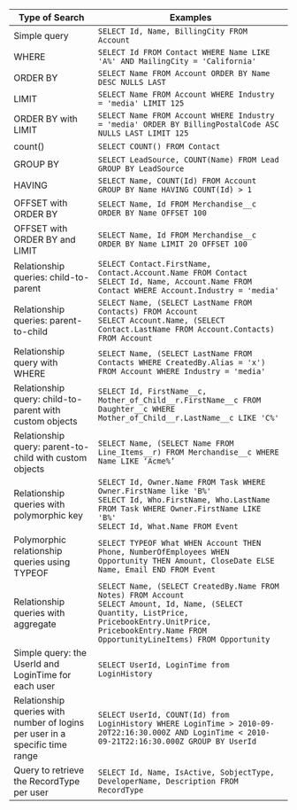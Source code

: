 | Type of Search | Examples |
|---------------|----------|
| Simple query | `SELECT Id, Name, BillingCity FROM Account` |
| WHERE | `SELECT Id FROM Contact WHERE Name LIKE 'A%' AND MailingCity = 'California'` |
| ORDER BY | `SELECT Name FROM Account ORDER BY Name DESC NULLS LAST` |
| LIMIT | `SELECT Name FROM Account WHERE Industry = 'media' LIMIT 125` |
| ORDER BY with LIMIT | `SELECT Name FROM Account WHERE Industry = 'media' ORDER BY BillingPostalCode ASC NULLS LAST LIMIT 125` |
| count() | `SELECT COUNT() FROM Contact` |
| GROUP BY | `SELECT LeadSource, COUNT(Name) FROM Lead GROUP BY LeadSource` |
| HAVING | `SELECT Name, COUNT(Id) FROM Account GROUP BY Name HAVING COUNT(Id) > 1` |
| OFFSET with ORDER BY | `SELECT Name, Id FROM Merchandise__c ORDER BY Name OFFSET 100` |
| OFFSET with ORDER BY and LIMIT | `SELECT Name, Id FROM Merchandise__c ORDER BY Name LIMIT 20 OFFSET 100` |
| Relationship queries: child-to-parent | `SELECT Contact.FirstName, Contact.Account.Name FROM Contact`<br>`SELECT Id, Name, Account.Name FROM Contact WHERE Account.Industry = 'media'` |
| Relationship queries: parent-to-child | `SELECT Name, (SELECT LastName FROM Contacts) FROM Account`<br>`SELECT Account.Name, (SELECT Contact.LastName FROM Account.Contacts) FROM Account` |
| Relationship query with WHERE | `SELECT Name, (SELECT LastName FROM Contacts WHERE CreatedBy.Alias = 'x') FROM Account WHERE Industry = 'media'` |
| Relationship query: child-to-parent with custom objects | `SELECT Id, FirstName__c, Mother_of_Child__r.FirstName__c FROM Daughter__c WHERE Mother_of_Child__r.LastName__c LIKE 'C%'` |
| Relationship query: parent-to-child with custom objects | `SELECT Name, (SELECT Name FROM Line_Items__r) FROM Merchandise__c WHERE Name LIKE ‘Acme%’` |
| Relationship queries with polymorphic key | `SELECT Id, Owner.Name FROM Task WHERE Owner.FirstName like 'B%'`<br>`SELECT Id, Who.FirstName, Who.LastName FROM Task WHERE Owner.FirstName LIKE 'B%'`<br>`SELECT Id, What.Name FROM Event` |
| Polymorphic relationship queries using TYPEOF | `SELECT TYPEOF What WHEN Account THEN Phone, NumberOfEmployees WHEN Opportunity THEN Amount, CloseDate ELSE Name, Email END FROM Event` |
| Relationship queries with aggregate | `SELECT Name, (SELECT CreatedBy.Name FROM Notes) FROM Account`<br>`SELECT Amount, Id, Name, (SELECT Quantity, ListPrice, PricebookEntry.UnitPrice, PricebookEntry.Name FROM OpportunityLineItems) FROM Opportunity` |
| Simple query: the UserId and LoginTime for each user | `SELECT UserId, LoginTime from LoginHistory` |
| Relationship queries with number of logins per user in a specific time range | `SELECT UserId, COUNT(Id) from LoginHistory WHERE LoginTime > 2010-09-20T22:16:30.000Z AND LoginTime < 2010-09-21T22:16:30.000Z GROUP BY UserId` |
| Query to retrieve the RecordType per user | `SELECT Id, Name, IsActive, SobjectType, DeveloperName, Description FROM RecordType` |